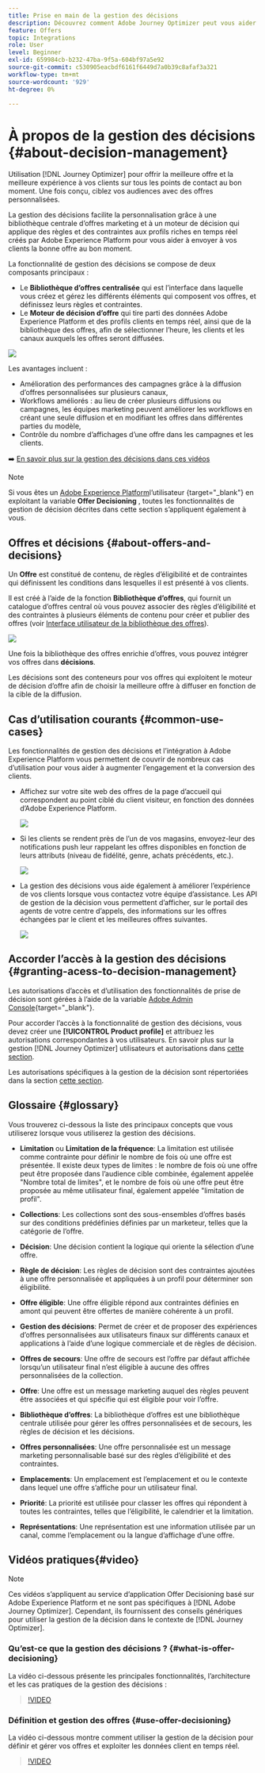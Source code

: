 ```yaml
---
title: Prise en main de la gestion des décisions
description: Découvrez comment Adobe Journey Optimizer peut vous aider à envoyer à vos clients la bonne offre au bon moment
feature: Offers
topic: Integrations
role: User
level: Beginner
exl-id: 659984cb-b232-47ba-9f5a-604bf97a5e92
source-git-commit: c530905eacbdf6161f6449d7a0b39c8afaf3a321
workflow-type: tm+mt
source-wordcount: '929'
ht-degree: 0%

---
```


# À propos de la gestion des décisions {#about-decision-management}

Utilisation [!DNL Journey Optimizer] pour offrir la meilleure offre et la meilleure expérience à vos clients sur tous les points de contact au bon moment. Une fois conçu, ciblez vos audiences avec des offres personnalisées.

La gestion des décisions facilite la personnalisation grâce à une bibliothèque centrale d’offres marketing et à un moteur de décision qui applique des règles et des contraintes aux profils riches en temps réel créés par Adobe Experience Platform pour vous aider à envoyer à vos clients la bonne offre au bon moment.

La fonctionnalité de gestion des décisions se compose de deux composants principaux :

* Le **Bibliothèque d’offres centralisée** qui est l’interface dans laquelle vous créez et gérez les différents éléments qui composent vos offres, et définissez leurs règles et contraintes.
* Le **Moteur de décision d’offre** qui tire parti des données Adobe Experience Platform et des profils clients en temps réel, ainsi que de la bibliothèque des offres, afin de sélectionner l’heure, les clients et les canaux auxquels les offres seront diffusées.

![](../assets/architecture.png)

Les avantages incluent :

* Amélioration des performances des campagnes grâce à la diffusion d’offres personnalisées sur plusieurs canaux,
* Workflows améliorés : au lieu de créer plusieurs diffusions ou campagnes, les équipes marketing peuvent améliorer les workflows en créant une seule diffusion et en modifiant les offres dans différentes parties du modèle,
* Contrôle du nombre d’affichages d’une offre dans les campagnes et les clients.

➡️ [En savoir plus sur la gestion des décisions dans ces vidéos](#video)


>[!NOTE]
>
>Si vous êtes un [Adobe Experience Platform](https://experienceleague.adobe.com/docs/experience-platform/landing/home.html)l’utilisateur {target=&quot;_blank&quot;} en exploitant la variable **Offer Decisioning** , toutes les fonctionnalités de gestion de décision décrites dans cette section s’appliquent également à vous.

## Offres et décisions {#about-offers-and-decisions}

Un **Offre** est constitué de contenu, de règles d’éligibilité et de contraintes qui définissent les conditions dans lesquelles il est présenté à vos clients.

Il est créé à l’aide de la fonction **Bibliothèque d’offres**, qui fournit un catalogue d’offres central où vous pouvez associer des règles d’éligibilité et des contraintes à plusieurs éléments de contenu pour créer et publier des offres (voir [Interface utilisateur de la bibliothèque des offres](../get-started/user-interface.md)).

![](../assets/offer_structure.png)

Une fois la bibliothèque des offres enrichie d’offres, vous pouvez intégrer vos offres dans **décisions**.

Les décisions sont des conteneurs pour vos offres qui exploitent le moteur de décision d’offre afin de choisir la meilleure offre à diffuser en fonction de la cible de la diffusion.

## Cas d’utilisation courants {#common-use-cases}

Les fonctionnalités de gestion des décisions et l’intégration à Adobe Experience Platform vous permettent de couvrir de nombreux cas d’utilisation pour vous aider à augmenter l’engagement et la conversion des clients.

* Affichez sur votre site web des offres de la page d’accueil qui correspondent au point ciblé du client visiteur, en fonction des données d’Adobe Experience Platform.

   ![](../assets/website.png)

* Si les clients se rendent près de l’un de vos magasins, envoyez-leur des notifications push leur rappelant les offres disponibles en fonction de leurs attributs (niveau de fidélité, genre, achats précédents, etc.).

   ![](../assets/push_sample.png)

* La gestion des décisions vous aide également à améliorer l’expérience de vos clients lorsque vous contactez votre équipe d’assistance. Les API de gestion de la décision vous permettent d’afficher, sur le portail des agents de votre centre d’appels, des informations sur les offres échangées par le client et les meilleures offres suivantes.

   ![](../../assets/do-not-localize/call-center.png)

## Accorder l’accès à la gestion des décisions {#granting-acess-to-decision-management}

Les autorisations d’accès et d’utilisation des fonctionnalités de prise de décision sont gérées à l’aide de la variable [Adobe Admin Console](https://helpx.adobe.com/enterprise/managing/user-guide.html){target=&quot;_blank&quot;}.

Pour accorder l’accès à la fonctionnalité de gestion des décisions, vous devez créer une **[!UICONTROL Product profile]** et attribuez les autorisations correspondantes à vos utilisateurs. En savoir plus sur la gestion [!DNL Journey Optimizer] utilisateurs et autorisations dans [cette section](../../administration/permissions.md).

Les autorisations spécifiques à la gestion de la décision sont répertoriées dans la section [cette section](../../administration/high-low-permissions.md#decisions-permissions).

## Glossaire {#glossary}

Vous trouverez ci-dessous la liste des principaux concepts que vous utiliserez lorsque vous utiliserez la gestion des décisions.

* **Limitation** ou **Limitation de la fréquence**: La limitation est utilisée comme contrainte pour définir le nombre de fois où une offre est présentée. Il existe deux types de limites : le nombre de fois où une offre peut être proposée dans l’audience cible combinée, également appelée &quot;Nombre total de limites&quot;, et le nombre de fois où une offre peut être proposée au même utilisateur final, également appelée &quot;limitation de profil&quot;.

* **Collections**: Les collections sont des sous-ensembles d’offres basés sur des conditions prédéfinies définies par un marketeur, telles que la catégorie de l’offre.

* **Décision**: Une décision contient la logique qui oriente la sélection d’une offre.

* **Règle de décision**: Les règles de décision sont des contraintes ajoutées à une offre personnalisée et appliquées à un profil pour déterminer son éligibilité.

* **Offre éligible**: Une offre éligible répond aux contraintes définies en amont qui peuvent être offertes de manière cohérente à un profil.

* **Gestion des décisions**: Permet de créer et de proposer des expériences d’offres personnalisées aux utilisateurs finaux sur différents canaux et applications à l’aide d’une logique commerciale et de règles de décision.

* **Offres de secours**: Une offre de secours est l’offre par défaut affichée lorsqu’un utilisateur final n’est éligible à aucune des offres personnalisées de la collection.

* **Offre**: Une offre est un message marketing auquel des règles peuvent être associées et qui spécifie qui est éligible pour voir l’offre.

* **Bibliothèque d’offres**: La bibliothèque d’offres est une bibliothèque centrale utilisée pour gérer les offres personnalisées et de secours, les règles de décision et les décisions.

* **Offres personnalisées**: Une offre personnalisée est un message marketing personnalisable basé sur des règles d’éligibilité et des contraintes.

* **Emplacements**: Un emplacement est l’emplacement et ou le contexte dans lequel une offre s’affiche pour un utilisateur final.

* **Priorité**: La priorité est utilisée pour classer les offres qui répondent à toutes les contraintes, telles que l’éligibilité, le calendrier et la limitation.

* **Représentations**: Une représentation est une information utilisée par un canal, comme l’emplacement ou la langue d’affichage d’une offre.

## Vidéos pratiques{#video}

>[!NOTE]
>
>Ces vidéos s’appliquent au service d’application Offer Decisioning basé sur Adobe Experience Platform et ne sont pas spécifiques à [!DNL Adobe Journey Optimizer]. Cependant, ils fournissent des conseils génériques pour utiliser la gestion de la décision dans le contexte de [!DNL Journey Optimizer].

### Qu’est-ce que la gestion des décisions ? {#what-is-offer-decisioning}

La vidéo ci-dessous présente les principales fonctionnalités, l’architecture et les cas pratiques de la gestion des décisions :

>[!VIDEO](https://video.tv.adobe.com/v/326961?quality=12&learn=on)

### Définition et gestion des offres {#use-offer-decisioning}

La vidéo ci-dessous montre comment utiliser la gestion de la décision pour définir et gérer vos offres et exploiter les données client en temps réel.

>[!VIDEO](https://video.tv.adobe.com/v/326841?quality=12&learn=on)


